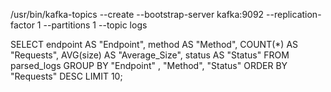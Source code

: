 /usr/bin/kafka-topics --create --bootstrap-server kafka:9092 --replication-factor 1 --partitions 1 --topic logs


SELECT 
  endpoint AS "Endpoint",
  method AS "Method", 
  COUNT(*) AS "Requests",
  AVG(size) AS "Average_Size",
  status AS "Status"
FROM parsed_logs
GROUP BY "Endpoint" , "Method", "Status"
ORDER BY "Requests" DESC
LIMIT 10;
